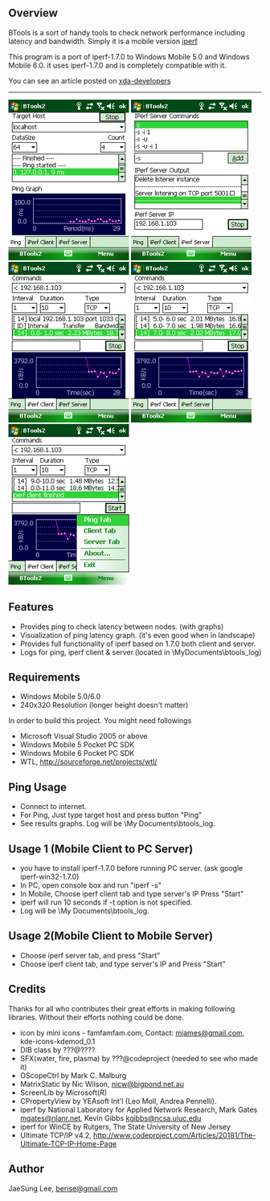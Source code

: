 Overview
--------
BTools is a sort of handy tools to check network performance including latency and bandwidth.
Simply it is a mobile version [iperf](https://iperf.fr)

This program is a port of iperf-1.7.0 to Windows Mobile 5.0 and Windows Mobile 6.0.
it uses iperf-1.7.0 and is completely compatible with it. 

You can see an article posted on [xda-developers](http://forum.xda-developers.com/showthread.php?t=499647)

- - - 

![bt01](https://github.com/berise/BTools2/blob/master/misc/bt_001.png)
![bt02](https://github.com/berise/BTools2/blob/master/misc/bt_002.png)
![bt03](https://github.com/berise/BTools2/blob/master/misc/bt_003.png)
![bt04](https://github.com/berise/BTools2/blob/master/misc/bt_004.png)
![bt05](https://github.com/berise/BTools2/blob/master/misc/bt_005.png)

Features
--------
 - Provides ping to check latency between nodes. (with graphs) 
 - Visualization of ping latency graph. (it's even good when in landscape)
 - Provides full functionality of iperf based on 1.7.0 both client and server.
 - Logs for ping, iperf client & server.(located in \MyDocuments\btools_log)


Requirements
------------
- Windows Mobile 5.0/6.0
- 240x320 Resolution (longer height doesn't matter)

In order to build this project. You might need followings
 - Microsoft Visual Studio 2005 or above
 - Windows Mobile 5 Pocket PC SDK
 - Windows Mobile 6 Pocket PC SDK
 - WTL, http://sourceforge.net/projects/wtl/


Ping Usage
----------
- Connect to internet.
- For Ping, Just type target host and press button "Ping"
- See results graphs. Log will be \My Documents\btools_log.


Usage 1 (Mobile Client to PC Server)
-----------------------------------------
- you have to install iperf-1.7.0 before running PC server. (ask google iperf-win32-1.7.0)
- In PC, open console box and run "iperf -s"
- In Mobile, Choose iperf client tab and type server's IP Press "Start"
- iperf will run 10 seconds if -t option is not specified.
- Log will be \My Documents\btools_log.

Usage 2(Mobile Client to Mobile Server)
---------------------------------------------
- Choose iperf server tab, and press "Start"
- Choose iperf client tab, and type server's IP and Press "Start"

Credits
-------
Thanks for all who contributes their great efforts in making following libraries. 
Without their efforts nothing could be done.

 - icon by mini icons - famfamfam.com,  Contact: mjames@gmail.com, kde-icons-kdemod_0.1
 - DIB class by ???@????
 - SFX(water, fire, plasma) by ???@codeproject (needed to see who made it)
 - OScopeCtrl by Mark C. Malburg
 - MatrixStatic by Nic Wilson, nicw@bigpond.net.au
 - ScreenLib by Microsoft(R)
 - CPropertyView by YEAsoft Int'l (Leo Moll, Andrea Pennelli).
 - iperf by National Laboratory for Applied Network Research, 
          Mark Gates <mgates@nlanr.net>,  Kevin Gibbs <kgibbs@ncsa.uiuc.edu> 
 - iperf for WinCE by Rutgers, The State University of New Jersey
 - Ultimate TCP/IP v4.2, http://www.codeproject.com/Articles/20181/The-Ultimate-TCP-IP-Home-Page

Author
------
JaeSung Lee, berise@gmail.com
